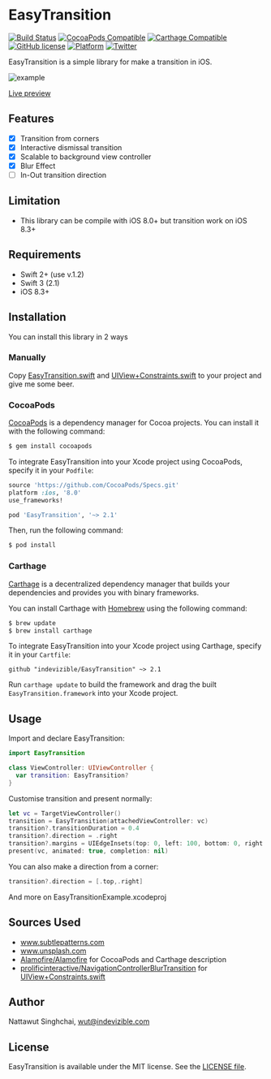 # EasyTransition
[![Build Status](https://travis-ci.org/indevizible/EasyTransition.svg?branch=master)](https://travis-ci.org/indevizible/EasyTransition.svg?branch=master)
[![CocoaPods Compatible](https://img.shields.io/cocoapods/v/EasyTransition.svg)](https://img.shields.io/cocoapods/v/EasyTransition.svg)
[![Carthage Compatible](https://img.shields.io/badge/Carthage-compatible-4BC51D.svg?style=flat)](https://github.com/Carthage/Carthage)
[![GitHub license](https://img.shields.io/badge/license-MIT-lightgrey.svg)](https://raw.githubusercontent.com/indevizible/EasyTransition/master/LICENSE)
[![Platform](https://img.shields.io/cocoapods/p/EasyTransition.svg?style=flat)](http://cocoadocs.org/docsets/EasyTransition)
[![Twitter](https://img.shields.io/badge/twitter-@indevizible-blue.svg?style=flat)](http://twitter.com/indevizible)

EasyTransition is a simple library for make a transition in iOS.

![example](https://raw.githubusercontent.com/indevizible/EasyTransition/master/EasyTransition.gif)

[Live preview](https://appetize.io/app/jc8dgwd8rfhzxtna06e1b4bz9w)

## Features
- [x] Transition from corners
- [x] Interactive dismissal transition
- [x] Scalable to background view controller
- [x] Blur Effect
- [ ] In-Out transition direction

## Limitation

- This library can be compile with iOS 8.0+ but transition work on iOS 8.3+

## Requirements
- Swift 2+ (use v.1.2)
- Swift 3 (2.1)
- iOS 8.3+

##  Installation
You can install this library in 2 ways

### Manually

Copy [EasyTransition.swift](EasyTransition/EasyTransition.swift) and [UIView+Constraints.swift](EasyTransition/UIView+Constraints.swift) to your project and give me some beer.

### CocoaPods

[CocoaPods](http://cocoapods.org) is a dependency manager for Cocoa projects. You can install it with the following command:

```bash
$ gem install cocoapods
```

To integrate EasyTransition into your Xcode project using CocoaPods, specify it in your `Podfile`:

```ruby
source 'https://github.com/CocoaPods/Specs.git'
platform :ios, '8.0'
use_frameworks!

pod 'EasyTransition', '~> 2.1'
```

Then, run the following command:

```bash
$ pod install
```

### Carthage

[Carthage](https://github.com/Carthage/Carthage) is a decentralized dependency manager that builds your dependencies and provides you with binary frameworks.

You can install Carthage with [Homebrew](http://brew.sh/) using the following command:

```bash
$ brew update
$ brew install carthage
```

To integrate EasyTransition into your Xcode project using Carthage, specify it in your `Cartfile`:

```ogdl
github "indevizible/EasyTransition" ~> 2.1
```

Run `carthage update` to build the framework and drag the built `EasyTransition.framework` into your Xcode project.

## Usage
Import and declare EasyTransition:
```swift
import EasyTransition

class ViewController: UIViewController {
  var transition: EasyTransition?
}
```
Customise transition and present normally:

```swift
let vc = TargetViewController()
transition = EasyTransition(attachedViewController: vc)
transition?.transitionDuration = 0.4
transition?.direction = .right
transition?.margins = UIEdgeInsets(top: 0, left: 100, bottom: 0, right: 0)
present(vc, animated: true, completion: nil)
```
You can also make a direction from a corner:
```swift
transition?.direction = [.top,.right]
```
And more on EasyTransitionExample.xcodeproj

## Sources Used
- www.subtlepatterns.com
- www.unsplash.com
- [Alamofire/Alamofire](https://github.com/Alamofire/Alamofire) for CocoaPods and Carthage description
- [prolificinteractive/NavigationControllerBlurTransition](https://github.com/prolificinteractive/NavigationControllerBlurTransition) for [UIView+Constraints.swift](https://github.com/prolificinteractive/NavigationControllerBlurTransition/blob/master/Pod/Classes/UIView%2BConstraints.swift)

## Author

Nattawut Singhchai, wut@indevizible.com

## License

EasyTransition is available under the MIT license. See the [LICENSE file](LICENSE).

